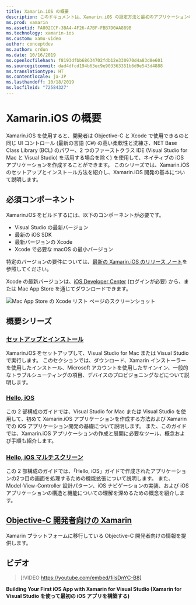 ```yaml
---
title: Xamarin.iOS の概要
description: このドキュメントは、Xamarin.iOS の設定方法と最初のアプリケーションのビルド方法について説明し、Objective-C 開発者に Xamarin に関する情報を提供するガイドにリンクしています。
ms.prod: xamarin
ms.assetid: FA802CCF-3BA4-4F26-A7BF-FBB7D0AA889B
ms.technology: xamarin-ios
ms.custom: xamu-video
author: conceptdev
ms.author: crdun
ms.date: 10/16/2019
ms.openlocfilehash: f8193dfbb68634702fdb12e330970d4a83d8e601
ms.sourcegitcommit: dad4dfcd194b63ec9e903363351b6d9e543d4888
ms.translationtype: HT
ms.contentlocale: ja-JP
ms.lasthandoff: 10/18/2019
ms.locfileid: "72584327"
---
```

# <a name="get-started-with-xamarinios"></a>Xamarin.iOS の概要

Xamarin.iOS を使用すると、開発者は Objective-C と Xcode で使用できるのと同じ UI コントロール (最新の言語 (C#) の高い柔軟性と洗練さ、NET Base Class Library (BCL) のパワー、2 つのファーストクラス IDE (Visual Studio for Mac と Visual Studio) を活用する場合を除く) を使用して、ネイティブの iOS アプリケーションを作成することができます。 このシリーズでは、Xamarin.iOS のセットアップとインストール方法を紹介し、Xamarin.iOS 開発の基本について説明します。

## <a name="required-components"></a>必須コンポーネント

Xamarin.iOS をビルドするには、以下のコンポーネントが必要です。

- Visual Studio の最新バージョン
- 最新の iOS SDK
- 最新バージョンの Xcode
- Xcode で必要な macOS の最小バージョン

特定のバージョンの要件については、[最新の Xamarin.iOS のリリース ノート](/xamarin/ios/release-notes/)を参照してください。

Xcode の最新バージョンは、[iOS Developer Center](https://developer.apple.com/devcenter/ios/index.action#downloads) (ログインが必要) から、または Mac App Store を通じてダウンロードできます。

![Mac App Store の Xcode リスト ページのスクリーンショット](installation/images/xcode.png "Mac App Store の Xcode")

## <a name="getting-started-series"></a>概要シリーズ

### <a name="setup-and-installationiosget-startedinstallationindexmd"></a>[セットアップとインストール](~/ios/get-started/installation/index.md)

Xamarin.iOS をセットアップして、Visual Studio for Mac または Visual Studio で実行します。 このセクションでは、ダウンロード、Xamarin インストーラーを使用したインストール、Microsoft アカウントを使用したサインイン、一般的なトラブルシューティングの項目、デバイスのプロビジョニングなどについて説明します。

### <a name="hello-iosiosget-startedhello-iosindexmd"></a>[Hello, iOS](~/ios/get-started/hello-ios/index.md)

この 2 部構成のガイドでは、Visual Studio for Mac または Visual Studio を使用して、初めて Xamarin.iOS アプリケーションを作成する方法および Xamarin での iOS アプリケーション開発の基礎について説明します。 また、このガイドでは、Xamarin.iOS アプリケーションの作成と展開に必要なツール、概念および手順も紹介します。

### <a name="hello-ios-multiscreeniosget-startedhello-ios-multiscreenindexmd"></a>[Hello, iOS マルチスクリーン](~/ios/get-started/hello-ios-multiscreen/index.md)

この 2 部構成のガイドでは、「Hello, iOS」ガイドで作成されたアプリケーションの2つ目の画面を処理するための機能拡張について説明します。 また、 Model-View-Controller 設計パターン、iOS ナビゲーションの実装、および iOS アプリケーションの構造と機能についての理解を深めるための概念を紹介します。

## <a name="xamarin-for-objective-c-developersobjective-c-developersindexmd"></a>[Objective-C 開発者向けの Xamarin](objective-c-developers/index.md)

Xamarin プラットフォームに移行している Objective-C 開発者向けの情報を提供します。

## <a name="video"></a>ビデオ

> [!VIDEO https://youtube.com/embed/1ilsDnYC-B8]

**Building Your First iOS App with Xamarin for Visual Studio (Xamarin for Visual Studio を使って最初の iOS アプリを構築する)**
